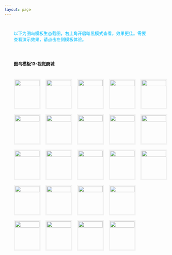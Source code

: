 ```yaml
---
layout: page
---
```

<meta name="referrer" content="never">
<!-- <demo-model url="/"></demo-model> -->

<div style="padding: 30px; color: #01BEFF">以下为图鸟模板生态截图，右上角开启暗黑模式查看，效果更佳。需要查看演示效果，请点击左侧模板体验。</div>



<div style="padding: 30px;font-weight: bold;">图鸟模板13-视觉商城</div>

<!-- 完成，已检查 -->
<div class="waterfall">
  <!-- tabbar -->
  <div class="box">
    <img src="https://cdn.nlark.com/yuque/0/2025/jpeg/280373/1737190400733-assets/web-upload/02a6b43e-7b42-42db-beb6-1ace469c02cf.jpeg" />
  </div>
  <div class="box">
    <img src="https://cdn.nlark.com/yuque/0/2025/jpeg/280373/1737190410052-assets/web-upload/ec7ea9ec-2f48-4329-be67-a06ba14a7c7b.jpeg" />
  </div>
  <div class="box">
    <img src="https://cdn.nlark.com/yuque/0/2025/jpeg/280373/1737190402774-assets/web-upload/06690a67-d9ac-4553-a01c-2a378056081e.jpeg" />
  </div>
  <div class="box">
    <img src="https://cdn.nlark.com/yuque/0/2025/jpeg/280373/1737190399939-assets/web-upload/d6c3dfba-7160-4ba8-8345-a2b13d6f3b94.jpeg" />
  </div>
  <div class="box">
    <img src="https://cdn.nlark.com/yuque/0/2025/jpeg/280373/1737190399799-assets/web-upload/a4f0df23-b4fb-4412-87ff-0f008667efc8.jpeg" />
  </div>
  <div class="box">
    <img src="https://cdn.nlark.com/yuque/0/2025/jpeg/280373/1737190399261-assets/web-upload/d9f32046-a099-4b66-9dc9-a3a91e8bc703.jpeg" />
  </div>

  <div class="box">
    <img src="https://cdn.nlark.com/yuque/0/2025/jpeg/280373/1737190403157-assets/web-upload/a53d9ff2-8628-42d9-910e-12fcbe8b774c.jpeg" />
  </div>
  <div class="box">
    <img src="https://cdn.nlark.com/yuque/0/2025/jpeg/280373/1737190526508-assets/web-upload/492b0a86-1efd-4a8e-9460-19f6aa4e2482.jpeg" />
  </div>
  <div class="box">
    <img src="https://cdn.nlark.com/yuque/0/2025/jpeg/280373/1737190526527-assets/web-upload/86af3f3a-0b10-41cf-b226-9c3819007c30.jpeg" />
  </div>
  <div class="box">
    <img src="https://cdn.nlark.com/yuque/0/2025/jpeg/280373/1737190402102-assets/web-upload/94f7a17a-87e9-4c8a-9d1a-ff61be1104d6.jpeg" />
  </div>
  <div class="box">
    <img src="https://cdn.nlark.com/yuque/0/2025/jpeg/280373/1737190401634-assets/web-upload/ec64dace-c881-4912-8232-9d569e45d495.jpeg" />
  </div>
  <div class="box">
    <img src="https://cdn.nlark.com/yuque/0/2025/jpeg/280373/1737190401650-assets/web-upload/10e32eac-f4d2-44f9-a59e-7528bbd2fcf6.jpeg" />
  </div>
  <div class="box">
    <img src="https://cdn.nlark.com/yuque/0/2025/jpeg/280373/1737190401502-assets/web-upload/79f197e5-85ba-4a6d-9db2-da7a2ed10e7d.jpeg" />
  </div>
  <div class="box">
    <img src="https://cdn.nlark.com/yuque/0/2025/jpeg/280373/1737190401379-assets/web-upload/82be9881-c021-49b9-8716-3c0c244c3a1e.jpeg" />
  </div>
  <div class="box">
    <img src="https://cdn.nlark.com/yuque/0/2025/jpeg/280373/1737190400583-assets/web-upload/23b9ede8-7d4e-4d3c-9684-c29198094529.jpeg" />
  </div>
  <div class="box">
    <img src="https://cdn.nlark.com/yuque/0/2025/jpeg/280373/1737190400574-assets/web-upload/d0f1102b-5f69-4e83-8b5b-ff0c78c4a810.jpeg" />
  </div>
  <div class="box">
    <img src="https://cdn.nlark.com/yuque/0/2025/jpeg/280373/1737190400118-assets/web-upload/f265c424-9f55-4c96-8203-460efc116ae8.jpeg" />
  </div>
  <div class="box">
    <img src="https://cdn.nlark.com/yuque/0/2025/jpeg/280373/1737190399533-assets/web-upload/51fb6772-fcb1-4393-8a28-83fb11a774f5.jpeg" />
  </div>
  <div class="box">
    <img src="https://cdn.nlark.com/yuque/0/2025/jpeg/280373/1737190399395-assets/web-upload/c2ccc252-0981-4cc3-b86c-d4c437adc582.jpeg" />
  </div>
  <div class="box">
    <img src="https://cdn.nlark.com/yuque/0/2024/jpeg/280373/1718512243155-assets/web-upload/d4a860f5-cefd-4293-a153-5ab76d2d017b.jpeg" />
  </div>
  <div class="box">
    <img src="https://cdn.nlark.com/yuque/0/2024/jpeg/280373/1718512242632-assets/web-upload/f41bcffb-c0c7-415f-b291-8ef7161696f2.jpeg" />
  </div>
  <div class="box">
    <img src="https://cdn.nlark.com/yuque/0/2024/jpeg/280373/1718512243211-assets/web-upload/a4ae74f4-a975-495f-b62e-0f353a3a1ea8.jpeg" />
  </div>
  <div class="box">
    <img src="https://cdn.nlark.com/yuque/0/2024/jpeg/280373/1718512242528-assets/web-upload/5ca8545f-af25-4876-b105-88240ecae1cd.jpeg" />
  </div>
</div>


<style scoped>


@media screen and (max-width:400px) {

}

.waterfall {
  column-count: 5; /* 设置列数 */
  column-gap: 16px; /* 设置列间距 */
  width: 100%;
  max-width: 1200px;
  margin: 0 auto;
  padding: 10px 36px 30px 30px;
}

.waterfall-pc {
  column-count: 2; /* 设置列数 */
  column-gap: 16px; /* 设置列间距 */
  width: 100%;
  max-width: 1200px;
  margin: 0 auto;
  padding: 10px 36px 30px 30px;
}

.waterfall-icon {
  column-count: 1; /* 设置列数 */
  column-gap: 16px; /* 设置列间距 */
  width: 100%;
  max-width: 1200px;
  margin: 0 auto;
  padding: 10px 36px 30px 30px;
}

.box {
  min-height: 100px;
  /* background-color: #f0f0f0; */
  margin: 0 0 16px; /* 设置项间距 */
  box-sizing: border-box;
  break-inside: avoid; /* 防止元素在列中被拆分 */
  border: 4px solid #AAAAAA20;
	/* border-radius: 10px; */
  -webkit-transition: 0.2s;
		transition: 0.2s;
}
	.box:hover {
	  border: 4px solid #01BEFF;
    /* border-radius: 10px; */
	}

.box img {
    width: 100%;
    height: auto;
    display: block;
    /* border-radius: 10px; */
    overflow: hide
}
</style>

